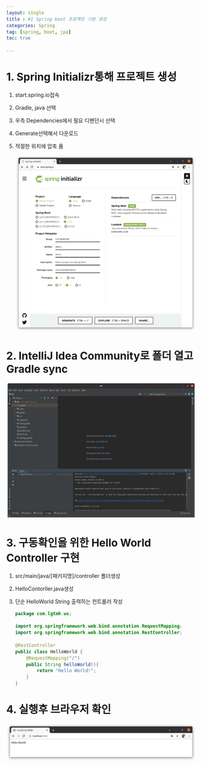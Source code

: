 ```yaml
---
layout: single
title : #1 Spring boot 프로젝트 기본 생성
categories: Spring
tag: [spring, boot, jpa]
toc: true

---
```


# 1. Spring Initializr통해 프로젝트 생성

1. start.spring.io접속

2. Gradle, java 선택

3. 우측 Dependencies에서 필요 디펜던시 선택

4. Generate선택해서 다운로드

5. 적절한 위치에 압축 품

   ![image-20211111215208527](../../images/20211111_spring_init/image-20211111215208527.png)

# 2. IntelliJ Idea Community로 폴더 열고 Gradle sync

![image-20211111213418272](../../images/20211111_spring_init/image-20211111213418272.png)

# 3. 구동확인을 위한 Hello World Controller 구현

1. src/main/java/[패키지명]/controller 폴더생성

2. HelloContorller.java생성

3. 단순 HelloWorld String 출력하는 컨트롤러 작성

   ```java
   package com.lgtmh.ws;
   
   import org.springframework.web.bind.annotation.RequestMapping;
   import org.springframework.web.bind.annotation.RestController;
   
   @RestController
   public class HelloWorld {
       @RequestMapping("/")
       public String helloWorld(){
           return "Hello World!";
       }
   }
   
   ```
   
   

# 4. 실행후 브라우저 확인

![image-20211111215232042](../../images/20211111_spring_init/image-20211111215232042.png)

